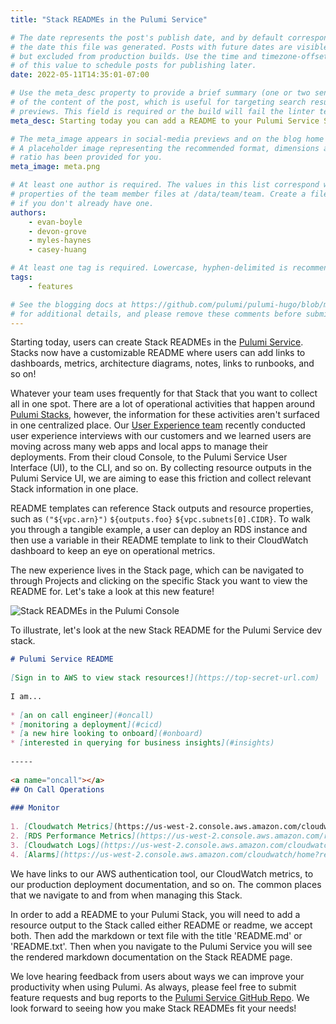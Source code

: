 ```yaml
---
title: "Stack READMEs in the Pulumi Service"

# The date represents the post's publish date, and by default corresponds with
# the date this file was generated. Posts with future dates are visible in development,
# but excluded from production builds. Use the time and timezone-offset portions of
# of this value to schedule posts for publishing later.
date: 2022-05-11T14:35:01-07:00

# Use the meta_desc property to provide a brief summary (one or two sentences)
# of the content of the post, which is useful for targeting search results or social-media
# previews. This field is required or the build will fail the linter test.
meta_desc: Starting today you can add a README to your Pulumi Service Stacks to store key links, CLI commands and documentation.

# The meta_image appears in social-media previews and on the blog home page.
# A placeholder image representing the recommended format, dimensions and aspect
# ratio has been provided for you.
meta_image: meta.png

# At least one author is required. The values in this list correspond with the `id`
# properties of the team member files at /data/team/team. Create a file for yourself
# if you don't already have one.
authors:
    - evan-boyle
    - devon-grove
    - myles-haynes
    - casey-huang

# At least one tag is required. Lowercase, hyphen-delimited is recommended.
tags:
    - features

# See the blogging docs at https://github.com/pulumi/pulumi-hugo/blob/master/BLOGGING.md.
# for additional details, and please remove these comments before submitting for review.
---
```


Starting today, users can create Stack READMEs in the [Pulumi Service](https://app.pulumi.com). Stacks now have a customizable README where users can add links to dashboards, metrics, architecture diagrams, notes, links to runbooks, and so on!

<!--more-->

Whatever your team uses frequently for that Stack that you want to collect all in one spot. There are a lot of operational activities that happen around [Pulumi Stacks](https://www.pulumi.com/docs/intro/concepts/stack), however, the information for these activities aren't surfaced in one centralized place. Our [User Experience team](https://www.pulumi.com/blog/get-to-know-pulumis-ux-team) recently conducted user experience interviews with our customers and we learned users are moving across many web apps and local apps to manage their deployments. From their cloud Console, to the Pulumi Service User Interface (UI), to the CLI, and so on. By collecting resource outputs in the Pulumi Service UI, we are aiming to ease this friction and collect relevant Stack information in one place.

README templates can reference Stack outputs and resource properties, such as `("${vpc.arn}")` `${outputs.foo}` `${vpc.subnets[0].CIDR}`. To walk you through a tangible example, a user can deploy an RDS instance and then use a variable in their README template to link to their CloudWatch dashboard to keep an eye on operational metrics.

The new experience lives in the Stack page, which can be navigated to through Projects and clicking on the specific Stack you want to view the README for. Let's take a look at this new feature!

![Stack READMEs in the Pulumi Console](stack-readme.png)

To illustrate, let's look at the new Stack README for the Pulumi Service dev stack.

```markdown
# Pulumi Service README
​
[Sign in to AWS to view stack resources!](https://top-secret-url.com)
​
I am...
​
* [an on call engineer](#oncall)
* [monitoring a deployment](#cicd)
* [a new hire looking to onboard](#onboard)
* [interested in querying for business insights](#insights)
​
-----
​
<a name="oncall"></a>
## On Call Operations
​
### Monitor
​
1. [Cloudwatch Metrics](https://us-west-2.console.aws.amazon.com/cloudwatch/home?region=us-west-2#dashboards:name=$(DASHBOARD_NAME)): Monitor holistic metrics tracking overall service health
2. [RDS Performance Metrics](https://us-west-2.console.aws.amazon.com/rds/home?region=us-west-2#performance-insights): Monitor RDS performance (wait times, top queries)
3. [Cloudwatch Logs](https://us-west-2.console.aws.amazon.com/cloudwatch/home?region=us-west-2): Search across service logs
4. [Alarms](https://us-west-2.console.aws.amazon.com/cloudwatch/home?region=us-west-2) & [Runbooks](https://github.com/pulumi/runbooks)
```

We have links to our AWS authentication tool, our CloudWatch metrics, to our production deployment documentation, and so on. The common places that we navigate to and from when managing this Stack.

In order to add a README to your Pulumi Stack, you will need to add a resource output to the Stack called either README or readme, we accept both. Then add the markdown or text file with the title 'README.md' or 'README.txt'. Then when you navigate to the Pulumi Service you will see the rendered markdown documentation on the Stack README page.

We love hearing feedback from users about ways we can improve your productivity when using Pulumi. As always, please feel free to submit feature requests and bug reports to the [Pulumi Service GitHub Repo](https://github.com/pulumi/service-requests). We look forward to seeing how you make Stack READMEs fit your needs!
